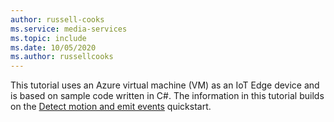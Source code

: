 ```yaml
---
author: russell-cooks
ms.service: media-services
ms.topic: include
ms.date: 10/05/2020
ms.author: russellcooks
---
```


This tutorial uses an Azure virtual machine (VM) as an IoT Edge device and is based on sample code written in C#. The information in this tutorial builds on the [Detect motion and emit events](../../../detect-motion-emit-events-quickstart.md) quickstart.
